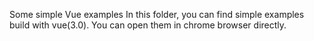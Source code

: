 Some simple Vue examples
In this folder, you can find simple examples build with vue(3.0).
You can open them in chrome browser directly.
